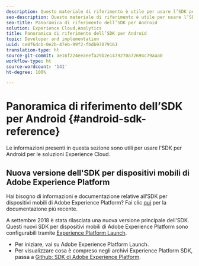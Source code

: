 ```yaml
---
description: Questo materiale di riferimento è utile per usare l’SDK per Android per le soluzioni Experience Cloud.
seo-description: Questo materiale di riferimento è utile per usare l’SDK per Android per le soluzioni Experience Cloud.
seo-title: Panoramica di riferimento dell’SDK per Android
solution: Experience Cloud,Analytics
title: Panoramica di riferimento dell’SDK per Android
topic: Developer and implementation
uuid: ce8f6dcb-0e2b-47eb-99f2-fbdb97079161
translation-type: ht
source-git-commit: ae16f224eeaeefa29b2e1479270a72694c79aaa0
workflow-type: ht
source-wordcount: '141'
ht-degree: 100%

---
```



# Panoramica di riferimento dell’SDK per Android {#android-sdk-reference}

Le informazioni presenti in questa sezione sono utili per usare l’SDK per Android per le soluzioni Experience Cloud.

## Nuova versione dell&#39;SDK per dispositivi mobili di Adobe Experience Platform

Hai bisogno di informazioni e documentazione relative all’SDK per dispositivi mobili di Adobe Experience Platform? Fai clic [qui](https://aep-sdks.gitbook.io/docs/) per la documentazione più recente.

A settembre 2018 è stata rilasciata una nuova versione principale dell&#39;SDK. Questi nuovi SDK per dispositivi mobili di Adobe Experience Platform sono configurabili tramite [Experience Platform Launch](https://www.adobe.com/it/experience-platform/launch.html).

* Per iniziare, vai su Adobe Experience Platform Launch.
* Per visualizzare cosa è compreso negli archivi Experience Platform SDK, passa a [Github: SDK di Adobe Experience Platform](https://github.com/Adobe-Marketing-Cloud/acp-sdks).
